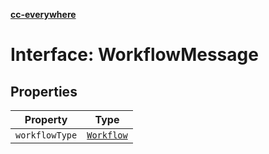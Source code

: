 [**cc-everywhere**](../../../../../index.md)

<HorizontalLine />

# Interface: WorkflowMessage

## Properties

| Property | Type |
| ------ | ------ |
| `workflowType` | [`Workflow`](../../../types/workflow-types/enumerations/workflow.md) |
